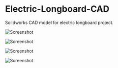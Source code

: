 # Electric-Longboard-CAD
Solidworks CAD model for electric longboard project.

![Screenshot](https://user-images.githubusercontent.com/14359191/29767925-1fba6558-8b99-11e7-820e-32f95a7296c8.JPG)

![Screenshot](https://user-images.githubusercontent.com/14359191/29992431-b218f950-8f4f-11e7-8de1-4911724ed429.PNG)

![Screenshot](https://user-images.githubusercontent.com/14359191/29992430-b2180fd6-8f4f-11e7-892e-779d2c24e5d8.PNG)

![Screenshot](https://user-images.githubusercontent.com/14359191/29992471-d9ed2e14-8f50-11e7-807a-c2c73fb5e99f.PNG)
